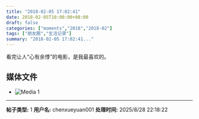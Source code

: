 ```yaml
---
title: "2018-02-05 17:02:41"
date: 2018-02-05T10:00:00+08:00
draft: false
categories: ["moments","2018","2018-02"]
tags: ["朋友圈","生活记录"]
summary: "2018-02-05 17:02:41..."
---
```


看完让人“心有余悸”的电影，是我最喜欢的。

## 媒体文件

- ![Media 1](/Moments/photos/2018-02-05/201802051702410.jpg)

---

**帖子类型:** 1
**用户名:** chenxueyuan001
**处理时间:** 2025/8/28 22:18:22